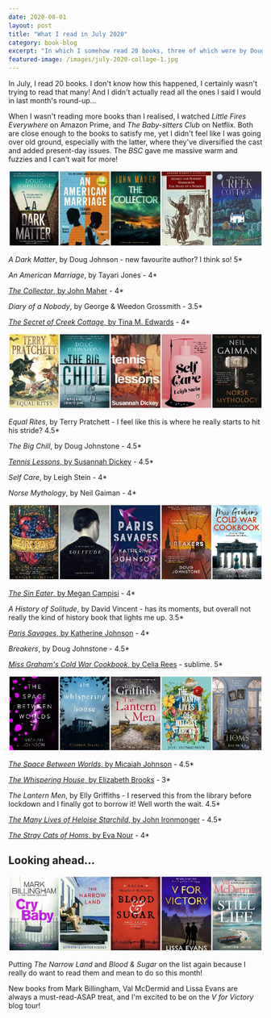 ```yaml
---
date: 2020-08-01
layout: post
title: "What I read in July 2020"
category: book-blog
excerpt: "In which I somehow read 20 books, three of which were by Doug Johnstone."
featured-image: /images/july-2020-collage-1.jpg
---
```


In July, I read 20 books. I don't know how this happened, I certainly wasn't trying to read that many! And I didn't actually read all the ones I said I would in last month's round-up...

When I wasn't reading more books than I realised, I watched <cite>Little Fires Everywhere</cite> on Amazon Prime, and <cite>The Baby-sitters Club</cite> on Netflix. Both are close enough to the books to satisfy me, yet I didn't feel like I was going over old ground, especially with the latter, where they've diversified the cast and added present-day issues. The <cite>BSC</cite> gave me massive warm and fuzzies and I can't wait for more!

![A Dark Matter, An American Marriage, The Collector, Diary of Nobody, The Secret of Creek Cottage](/images/july-2020-collage-1.jpg)

<cite>A Dark Matter</cite>, by Doug Johnson - new favourite author? I think so! 5*

<cite>An American Marriage</cite>, by Tayari Jones - 4*

[<cite>The Collector</cite>, by John Maher](/blog-tour-the-collector) - 4*

<cite>Diary of a Nobody</cite>, by George & Weedon Grossmith - 3.5*

[<cite>The Secret of Creek Cottage</cite>, by Tina M. Edwards](/blog-tour-the-secret-of-creek-cottage/) - 4*

![Equal Rites, The Big Chill, Tennis Lessons, Self Care, Norse Mythology](/images/july-2020-collage-2.jpg)

<cite>Equal Rites</cite>, by Terry Pratchett - I feel like this is where he really starts to hit his stride? 4.5*

<cite>The Big Chill</cite>, by Doug Johnstone - 4.5*

[<cite>Tennis Lessons</cite>, by Susannah Dickey](/tennis-lessons-by-susannah-dickey/) - 4.5*

<cite>Self Care</cite>, by Leigh Stein - 4*

<cite>Norse Mythology</cite>, by Neil Gaiman - 4*

![The Sin Eater, A History of Solitude, Paris Savages, Breakers, Miss Graham's Cold War Cookbook](/images/july-2020-collage-3.jpg)

[<cite>The Sin Eater</cite>, by Megan Campisi](/the-sin-eater-by-megan-campisi/) - 4*

<cite>A History of Solitude</cite>, by David Vincent - has its moments, but overall not really the kind of history book that lights me up. 3.5*

[<cite>Paris Savages</cite>, by Katherine Johnson](/paris-savages-by-katherine-johnson/) - 4*

<cite>Breakers</cite>, by Doug Johnstone - 4.5*

[<cite>Miss Graham's Cold War Cookbook</cite>, by Celia Rees](/blog-tour-miss-grahams-cold-war-cookbook/) - sublime. 5*

![The Space Between Worlds, The Whispering House, The Lantern Men, The Many Lives of Heloise Starchild, The Stray Cats of Homs](/images/july-2020-collage-4.jpg)

[<cite>The Space Between Worlds</cite>, by Micaiah Johnson](/the-space-between-worlds-by-micaiah-johnson/) - 4.5*

[<cite>The Whispering House</cite>, by Elizabeth Brooks](/the-whispering-house-by-elizabeth-brooks/) - 3*

<cite>The Lantern Men</cite>, by Elly Griffiths - I reserved this from the library before lockdown and I finally got to borrow it! Well worth the wait. 4.5*

[<cite>The Many Lives of Heloise Starchild</cite>, by John Ironmonger](/the-many-lives-of-heloise-starchild-by-john-ironmonger/) - 4.5*

[<cite>The Stray Cats of Homs</cite>, by Eva Nour](/blog-tour-the-stray-cats-of-homs/) - 4*

## Looking ahead...

![Cry Baby, The Narrow Land, Blood & Sugar, V for Victory, Still Life](/images/july-2020-collage-5.jpg)

Putting <cite>The Narrow Land</cite> and <cite>Blood & Sugar</cite> on the list again because I really do want to read them and mean to do so this month!

New books from Mark Billingham, Val McDermid and Lissa Evans are always a must-read-ASAP treat, and I'm excited to be on the <cite>V for Victory</cite> blog tour!
